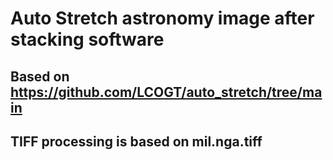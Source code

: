 # Auto Stretch astronomy image after stacking software

## Based on https://github.com/LCOGT/auto_stretch/tree/main

## TIFF processing is based on mil.nga.tiff